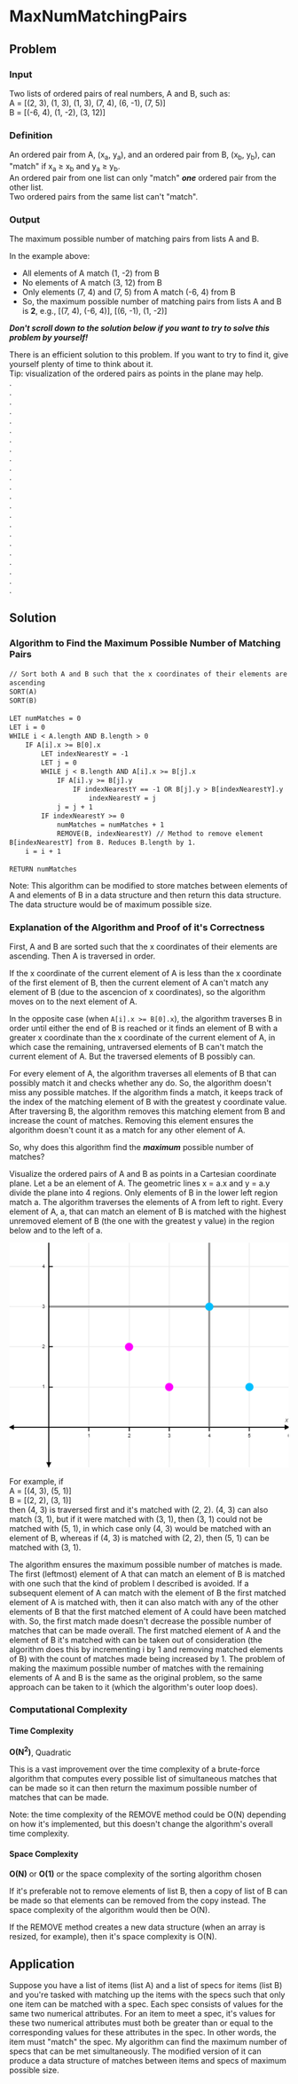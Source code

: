 # MaxNumMatchingPairs

## Problem
### Input
Two lists of ordered pairs of real numbers, A and B, such as:<br/>
A = [(2, 3), (1, 3), (1, 3), (7, 4), (6, -1), (7, 5)]<br/>
B = [(-6, 4), (1, -2), (3, 12)]

### Definition
An ordered pair from A, (x<sub>a</sub>, y<sub>a</sub>), and an ordered pair from B, (x<sub>b</sub>, y<sub>b</sub>), can "match" if x<sub>a</sub> $\geq$ x<sub>b</sub> and y<sub>a</sub> $\geq$ y<sub>b</sub>.<br/>
An ordered pair from one list can only "match" ***one*** ordered pair from the other list.<br/>
Two ordered pairs from the same list can't "match".

### Output
The maximum possible number of matching pairs from lists A and B.

In the example above:
- All elements of A match (1, -2) from B
- No elements of A match (3, 12) from B
- Only elements (7, 4) and (7, 5) from A match (-6, 4) from B
- So, the maximum possible number of matching pairs from lists A and B is **2**, e.g., [(7, 4), (-6, 4)], [(6, -1), (1, -2)]

***Don't scroll down to the solution below if you want to try to solve this problem by yourself!***

There is an efficient solution to this problem. If you want to try to find it, give yourself plenty of time to think about it.<br/>
Tip: visualization of the ordered pairs as points in the plane may help. <br/>
.<br/>
.<br/>
.<br/>
.<br/>
.<br/>
.<br/>
.<br/>
.<br/>
.<br/>
.<br/>
.<br/>
.<br/>
.<br/>
.<br/>
.<br/>
.<br/>
.<br/>
.<br/>
.<br/>
.<br/>
.<br/>
.<br/>
.

## Solution

### Algorithm to Find the Maximum Possible Number of Matching Pairs
```
// Sort both A and B such that the x coordinates of their elements are ascending
SORT(A)
SORT(B)

LET numMatches = 0
LET i = 0
WHILE i < A.length AND B.length > 0
    IF A[i].x >= B[0].x
        LET indexNearestY = -1
        LET j = 0
        WHILE j < B.length AND A[i].x >= B[j].x
            IF A[i].y >= B[j].y
                IF indexNearestY == -1 OR B[j].y > B[indexNearestY].y
                    indexNearestY = j
            j = j + 1
        IF indexNearestY >= 0
            numMatches = numMatches + 1
            REMOVE(B, indexNearestY) // Method to remove element B[indexNearestY] from B. Reduces B.length by 1.
    i = i + 1

RETURN numMatches
```

Note: This algorithm can be modified to store matches between elements of A and elements of B in a data structure and then return this data structure. The data structure would be of maximum possible size.

### Explanation of the Algorithm and Proof of it's Correctness
First, A and B are sorted such that the x coordinates of their elements are ascending. Then A is traversed in order.

If the x coordinate of the current element of A is less than the x coordinate of the first element of B, then the current element of A can't match any element of B (due to the ascencion of x coordinates), so the algorithm moves on to the next element of A.

In the opposite case (when ```A[i].x >= B[0].x```), the algorithm traverses B in order until either the end of B is reached or it finds an element of B with a greater x coordinate than the x coordinate of the current element of A, in which case the remaining, untraversed elements of B can't match the current element of A. But the traversed elements of B possibly can.

For every element of A, the algorithm traverses all elements of B that can possibly match it and checks whether any do. So, the algorithm doesn't miss any possible matches. If the algorithm finds a match, it keeps track of the index of the matching element of B with the greatest y coordinate value. After traversing B, the algorithm removes this matching element from B and increase the count of matches. Removing this element ensures the algorithm doesn't count it as a match for any other element of A.

So, why does this algorithm find the ***maximum*** possible number of matches?

Visualize the ordered pairs of A and B as points in a Cartesian coordinate plane. Let a be an element of A. The geometric lines x = a.x and y = a.y divide the plane into 4 regions. Only elements of B in the lower left region match a. The algorithm traverses the elements of A from left to right. Every element of A, a, that can match an element of B is matched with the highest unremoved element of B (the one with the greatest y value) in the region below and to the left of a.

<img src="points.png">

For example, if<br/>
A = [(4, 3), (5, 1)]<br/>
B = [(2, 2), (3, 1)]<br/>
then (4, 3) is traversed first and it's matched with (2, 2). (4, 3) can also match (3, 1), but if it were matched with (3, 1), then (3, 1) could not be matched with (5, 1), in which case only (4, 3) would be matched with an element of B, whereas if (4, 3) is matched with (2, 2), then (5, 1) can be matched with (3, 1).

The algorithm ensures the maximum possible number of matches is made. The first (leftmost) element of A that can match an element of B is matched with one such that the kind of problem I described is avoided. If a subsequent element of A can match with the element of B the first matched element of A is matched with, then it can also match with any of the other elements of B that the first matched element of A could have been matched with. So, the first match made doesn't decrease the possible number of matches that can be made overall. The first matched element of A and the element of B it's matched with can be taken out of consideration (the algorithm does this by incrementing i by 1 and removing matched elements of B) with the count of matches made being increased by 1. The problem of making the maximum possible number of matches with the remaining elements of A and B is the same as the original problem, so the same approach can be taken to it (which the algorithm's outer loop does).

### Computational Complexity
#### Time Complexity
**O(N<sup>2</sup>)**, Quadratic

This is a vast improvement over the time complexity of a brute-force algorithm that computes every possible list of simultaneous matches that can be made so it can then return the maximum possible number of matches that can be made.

Note: the time complexity of the REMOVE method could be O(N) depending on how it's implemented, but this doesn't change the algorithm's overall time complexity.

#### Space Complexity
**O(N)** or **O(1)** or the space complexity of the sorting algorithm chosen

If it's preferable not to remove elements of list B, then a copy of list of B can be made so that elements can be removed from the copy instead. The space complexity of the algorithm would then be O(N).

If the REMOVE method creates a new data structure (when an array is resized, for example), then it's space complexity is O(N).

## Application
Suppose you have a list of items (list A) and a list of specs for items (list B) and you're tasked with matching up the items with the specs such that only one item can be matched with a spec. Each spec consists of values for the same two numerical attributes. For an item to meet a spec, it's values for these two numerical attributes must both be greater than or equal to the corresponding values for these attributes in the spec. In other words, the item must "match" the spec. My algorithm can find the maximum number of specs that can be met simultaneously. The modified version of it can produce a data structure of matches between items and specs of maximum possible size.
